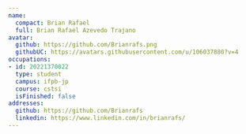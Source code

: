 ```yaml
---
name:
  compact: Brian Rafael
  full: Brian Rafael Azevedo Trajano
avatar:
  github: https://github.com/Brianrafs.png
  githubUC: https://avatars.githubusercontent.com/u/106037880?v=4
occupations:
- id: 20221370022
  type: student
  campus: ifpb-jp
  course: cstsi
  isFinished: false
addresses:
  github: https://github.com/Brianrafs
  linkedin: https://www.linkedin.com/in/brianrafs/
---
```

